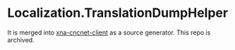# Localization.TranslationDumpHelper

It is merged into [xna-cncnet-client](https://github.com/CnCNet/xna-cncnet-client) as a source generator. This repo is archived.